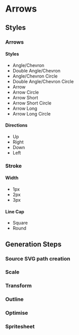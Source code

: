 # Arrows

## Styles

### Arrows

#### Styles

* Angle/Chevron
* Double Angle/Chevron
* Angle/Chevron Circle
* Double Angle/Chevron Circle
* Arrow
* Arrow Circle
* Arrow Short
* Arrow Short Circle
* Arrow Long
* Arrow Long Circle

#### Directions

* Up
* Right
* Down
* Left

### Stroke 

#### Width

* 1px
* 2px
* 3px

#### Line Cap

* Square
* Round

## Generation Steps

### Source SVG path creation

### Scale

### Transform

### Outline

### Optimise

### Spritesheet
